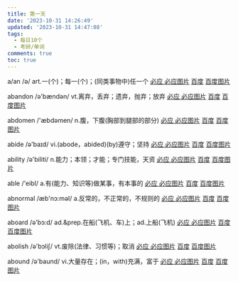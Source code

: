 ```yaml
---
title: 第一天
date: '2023-10-31 14:26:49'
updated: '2023-10-31 14:47:08'
tags:
  - 每日10个
  - 考研/单词
comments: true
toc: true
---
```




a/an /ə/ art.一(个)；每一(个)；(同类事物中)任一个   [必应 ](https://cn.bing.com/search?q=a/an)   [必应图片](https://cn.bing.com/images/search?q=a/an)  [百度](https://www.baidu.com/s?wd=a/an) [百度图片](https://image.baidu.com/search/index?tn=baiduimage&word=a/an)

abandon /ə'bændən/ vt.离弃，丢弃；遗弃，抛弃；放弃   [必应 ](https://cn.bing.com/search?q=abandon)   [必应图片](https://cn.bing.com/images/search?q=abandon)  [百度](https://www.baidu.com/s?wd=abandon) [百度图片](https://image.baidu.com/search/index?tn=baiduimage&word=abandon)

abdomen /'æbdəmen/ n.腹，下腹(胸部到腿部的部分)   [必应 ](https://cn.bing.com/search?q=abdomen)   [必应图片](https://cn.bing.com/images/search?q=abdomen)  [百度](https://www.baidu.com/s?wd=abdomen) [百度图片](https://image.baidu.com/search/index?tn=baiduimage&word=abdomen)

abide /ə'baɪd/ vi.(abode，abided)(by)遵守；坚持   [必应 ](https://cn.bing.com/search?q=abide)   [必应图片](https://cn.bing.com/images/search?q=abide)  [百度](https://www.baidu.com/s?wd=abide) [百度图片](https://image.baidu.com/search/index?tn=baiduimage&word=abide)

ability /ə'biliti/ n.能力；本领；才能；专门技能，天资   [必应 ](https://cn.bing.com/search?q=ability)   [必应图片](https://cn.bing.com/images/search?q=ability)  [百度](https://www.baidu.com/s?wd=ability) [百度图片](https://image.baidu.com/search/index?tn=baiduimage&word=ability)

able /'eibl/ a.有(能力、知识等)做某事，有本事的   [必应 ](https://cn.bing.com/search?q=able)   [必应图片](https://cn.bing.com/images/search?q=able)  [百度](https://www.baidu.com/s?wd=able) [百度图片](https://image.baidu.com/search/index?tn=baiduimage&word=able)

abnormal /æb'nɔ:məl/ a.反常的，不正常的，不规则的   [必应 ](https://cn.bing.com/search?q=abnormal)   [必应图片](https://cn.bing.com/images/search?q=abnormal)  [百度](https://www.baidu.com/s?wd=abnormal) [百度图片](https://image.baidu.com/search/index?tn=baiduimage&word=abnormal)

aboard /ə'bɔ:d/ ad.&prep.在船(飞机、车)上；ad.上船(飞机)   [必应 ](https://cn.bing.com/search?q=aboard)   [必应图片](https://cn.bing.com/images/search?q=aboard)  [百度](https://www.baidu.com/s?wd=aboard) [百度图片](https://image.baidu.com/search/index?tn=baiduimage&word=aboard)

abolish /ə'bɔliʃ/ vt.废除(法律、习惯等)；取消   [必应 ](https://cn.bing.com/search?q=abolish)   [必应图片](https://cn.bing.com/images/search?q=abolish)  [百度](https://www.baidu.com/s?wd=abolish) [百度图片](https://image.baidu.com/search/index?tn=baiduimage&word=abolish)

abound /ə'baund/ vi.大量存在；(in，with)充满，富于   [必应 ](https://cn.bing.com/search?q=abound)   [必应图片](https://cn.bing.com/images/search?q=abound)  [百度](https://www.baidu.com/s?wd=abound) [百度图片](https://image.baidu.com/search/index?tn=baiduimage&word=abound)

‍
